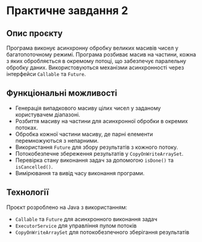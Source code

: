 # Практичне завдання 2 

## Опис проєкту

Програма виконує асинхронну обробку великих масивів чисел у багатопоточному режимі. Програма розбиває масив на частини, кожна з яких обробляється в окремому потоці, що забезпечує паралельну обробку даних. Використовуються механізми асинхронності через інтерфейси `Callable` та `Future`.

## Функціональні можливості

- Генерація випадкового масиву цілих чисел у заданому користувачем діапазоні.
- Розбиття масиву на частини для асинхронної обробки в окремих потоках.
- Обробка кожної частини масиву, де парні елементи перемножуються з непарними.
- Використання `Future` для збору результатів з кожного потоку.
- Потокобезпечне збереження результатів у `CopyOnWriteArraySet`.
- Перевірка стану виконання задач за допомогою `isDone()` та `isCancelled()`.
- Вимірювання та вивід часу виконання програми.

## Технології

Проєкт розроблено на Java з використанням:

- `Callable` та `Future` для асинхронного виконання задач
- `ExecutorService` для управління пулом потоків
- `CopyOnWriteArraySet` для потокобезпечного зберігання результатів

